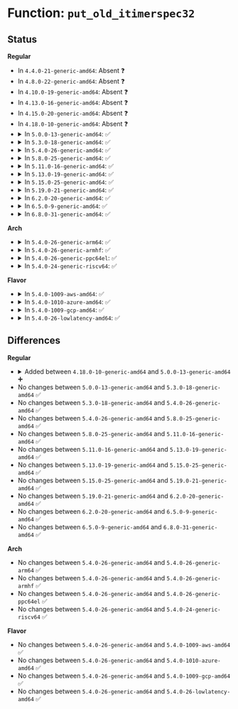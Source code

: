 # Function: <code>put_old_itimerspec32</code>

## Status
<b>Regular</b>
<ul>
<li>
In <code>4.4.0-21-generic-amd64</code>: Absent ❓
</li>
<li>
In <code>4.8.0-22-generic-amd64</code>: Absent ❓
</li>
<li>
In <code>4.10.0-19-generic-amd64</code>: Absent ❓
</li>
<li>
In <code>4.13.0-16-generic-amd64</code>: Absent ❓
</li>
<li>
In <code>4.15.0-20-generic-amd64</code>: Absent ❓
</li>
<li>
In <code>4.18.0-10-generic-amd64</code>: Absent ❓
</li>
<li>
<details>
<summary>In <code>5.0.0-13-generic-amd64</code>: ✅</summary>

```c
int put_old_itimerspec32(const struct itimerspec64 * its, struct old_itimerspec32 * uits)
```

```json
{
  "name": "put_old_itimerspec32",
  "collision_type": "Unique Global",
  "inline_type": "No",
  "funcs": [
    {
      "addr": 18446744071580008160,
      "name": "put_old_itimerspec32",
      "external": true,
      "loc": "kernel/time/time.c:912",
      "file": "kernel/time/time.c",
      "inline": "seen, unknown",
      "caller_inline": [],
      "caller_func": [
        "kernel/time/posix-timers.c:__x32_compat_sys_timer_settime",
        "kernel/time/posix-timers.c:__ia32_compat_sys_timer_settime",
        "kernel/time/posix-timers.c:__x32_compat_sys_timer_gettime",
        "kernel/time/posix-timers.c:__ia32_compat_sys_timer_gettime",
        "fs/timerfd.c:__x32_compat_sys_timerfd_gettime",
        "fs/timerfd.c:__ia32_compat_sys_timerfd_gettime",
        "fs/timerfd.c:__x32_compat_sys_timerfd_settime",
        "fs/timerfd.c:__ia32_compat_sys_timerfd_settime"
      ]
    }
  ],
  "symbols": [
    {
      "addr": 18446744071580008160,
      "name": "put_old_itimerspec32",
      "section": ".text",
      "bind": "STB_GLOBAL",
      "size": 152
    }
  ]
}
```
</details>
</li>
<li>
<details>
<summary>In <code>5.3.0-18-generic-amd64</code>: ✅</summary>

```c
int put_old_itimerspec32(const struct itimerspec64 * its, struct old_itimerspec32 * uits)
```

```json
{
  "name": "put_old_itimerspec32",
  "collision_type": "Unique Global",
  "inline_type": "No",
  "funcs": [
    {
      "addr": 18446744071580051744,
      "name": "put_old_itimerspec32",
      "external": true,
      "loc": "kernel/time/time.c:990",
      "file": "kernel/time/time.c",
      "inline": "seen, unknown",
      "caller_inline": [],
      "caller_func": [
        "kernel/time/posix-timers.c:__ia32_sys_timer_settime32",
        "kernel/time/posix-timers.c:__x64_sys_timer_settime32",
        "kernel/time/posix-timers.c:__ia32_sys_timer_gettime32",
        "kernel/time/posix-timers.c:__x64_sys_timer_gettime32",
        "fs/timerfd.c:__ia32_sys_timerfd_gettime32",
        "fs/timerfd.c:__x64_sys_timerfd_gettime32",
        "fs/timerfd.c:__ia32_sys_timerfd_settime32",
        "fs/timerfd.c:__x64_sys_timerfd_settime32"
      ]
    }
  ],
  "symbols": [
    {
      "addr": 18446744071580051744,
      "name": "put_old_itimerspec32",
      "section": ".text",
      "bind": "STB_GLOBAL",
      "size": 152
    }
  ]
}
```
</details>
</li>
<li>
<details>
<summary>In <code>5.4.0-26-generic-amd64</code>: ✅</summary>

```c
int put_old_itimerspec32(const struct itimerspec64 * its, struct old_itimerspec32 * uits)
```

```json
{
  "name": "put_old_itimerspec32",
  "collision_type": "Unique Global",
  "inline_type": "No",
  "funcs": [
    {
      "addr": 18446744071580100800,
      "name": "put_old_itimerspec32",
      "external": true,
      "loc": "kernel/time/time.c:991",
      "file": "kernel/time/time.c",
      "inline": "seen, unknown",
      "caller_inline": [],
      "caller_func": [
        "kernel/time/posix-timers.c:__ia32_sys_timer_settime32",
        "kernel/time/posix-timers.c:__x64_sys_timer_settime32",
        "kernel/time/posix-timers.c:__ia32_sys_timer_gettime32",
        "kernel/time/posix-timers.c:__x64_sys_timer_gettime32",
        "fs/timerfd.c:__ia32_sys_timerfd_gettime32",
        "fs/timerfd.c:__x64_sys_timerfd_gettime32",
        "fs/timerfd.c:__ia32_sys_timerfd_settime32",
        "fs/timerfd.c:__x64_sys_timerfd_settime32"
      ]
    }
  ],
  "symbols": [
    {
      "addr": 18446744071580100800,
      "name": "put_old_itimerspec32",
      "section": ".text",
      "bind": "STB_GLOBAL",
      "size": 152
    }
  ]
}
```
</details>
</li>
<li>
<details>
<summary>In <code>5.8.0-25-generic-amd64</code>: ✅</summary>

```c
int put_old_itimerspec32(const struct itimerspec64 * its, struct old_itimerspec32 * uits)
```

```json
{
  "name": "put_old_itimerspec32",
  "collision_type": "Unique Global",
  "inline_type": "No",
  "funcs": [
    {
      "addr": 18446744071580164464,
      "name": "put_old_itimerspec32",
      "external": true,
      "loc": "kernel/time/time.c:901",
      "file": "kernel/time/time.c",
      "inline": "seen, unknown",
      "caller_inline": [],
      "caller_func": [
        "kernel/time/posix-timers.c:__ia32_sys_timer_settime32",
        "kernel/time/posix-timers.c:__x64_sys_timer_settime32",
        "kernel/time/posix-timers.c:__ia32_sys_timer_gettime32",
        "kernel/time/posix-timers.c:__x64_sys_timer_gettime32",
        "fs/timerfd.c:__ia32_sys_timerfd_gettime32",
        "fs/timerfd.c:__x64_sys_timerfd_gettime32",
        "fs/timerfd.c:__ia32_sys_timerfd_settime32",
        "fs/timerfd.c:__x64_sys_timerfd_settime32"
      ]
    }
  ],
  "symbols": [
    {
      "addr": 18446744071580164464,
      "name": "put_old_itimerspec32",
      "section": ".text",
      "bind": "STB_GLOBAL",
      "size": 150
    }
  ]
}
```
</details>
</li>
<li>
<details>
<summary>In <code>5.11.0-16-generic-amd64</code>: ✅</summary>

```c
int put_old_itimerspec32(const struct itimerspec64 * its, struct old_itimerspec32 * uits)
```

```json
{
  "name": "put_old_itimerspec32",
  "collision_type": "Unique Global",
  "inline_type": "No",
  "funcs": [
    {
      "addr": 18446744071580148608,
      "name": "put_old_itimerspec32",
      "external": true,
      "loc": "kernel/time/time.c:901",
      "file": "kernel/time/time.c",
      "inline": "seen, unknown",
      "caller_inline": [],
      "caller_func": [
        "kernel/time/posix-timers.c:__ia32_sys_timer_settime32",
        "kernel/time/posix-timers.c:__x64_sys_timer_settime32",
        "kernel/time/posix-timers.c:__ia32_sys_timer_gettime32",
        "kernel/time/posix-timers.c:__x64_sys_timer_gettime32",
        "fs/timerfd.c:__ia32_sys_timerfd_gettime32",
        "fs/timerfd.c:__x64_sys_timerfd_gettime32",
        "fs/timerfd.c:__ia32_sys_timerfd_settime32",
        "fs/timerfd.c:__x64_sys_timerfd_settime32"
      ]
    }
  ],
  "symbols": [
    {
      "addr": 18446744071580148608,
      "name": "put_old_itimerspec32",
      "section": ".text",
      "bind": "STB_GLOBAL",
      "size": 150
    }
  ]
}
```
</details>
</li>
<li>
<details>
<summary>In <code>5.13.0-19-generic-amd64</code>: ✅</summary>

```c
int put_old_itimerspec32(const struct itimerspec64 * its, struct old_itimerspec32 * uits)
```

```json
{
  "name": "put_old_itimerspec32",
  "collision_type": "Unique Global",
  "inline_type": "No",
  "funcs": [
    {
      "addr": 18446744071580153296,
      "name": "put_old_itimerspec32",
      "external": true,
      "loc": "kernel/time/time.c:901",
      "file": "kernel/time/time.c",
      "inline": "seen, unknown",
      "caller_inline": [],
      "caller_func": [
        "kernel/time/posix-timers.c:__ia32_sys_timer_settime32",
        "kernel/time/posix-timers.c:__x64_sys_timer_settime32",
        "kernel/time/posix-timers.c:__ia32_sys_timer_gettime32",
        "kernel/time/posix-timers.c:__x64_sys_timer_gettime32",
        "fs/timerfd.c:__ia32_sys_timerfd_gettime32",
        "fs/timerfd.c:__x64_sys_timerfd_gettime32",
        "fs/timerfd.c:__ia32_sys_timerfd_settime32",
        "fs/timerfd.c:__x64_sys_timerfd_settime32"
      ]
    }
  ],
  "symbols": [
    {
      "addr": 18446744071580153296,
      "name": "put_old_itimerspec32",
      "section": ".text",
      "bind": "STB_GLOBAL",
      "size": 147
    }
  ]
}
```
</details>
</li>
<li>
<details>
<summary>In <code>5.15.0-25-generic-amd64</code>: ✅</summary>

```c
int put_old_itimerspec32(const struct itimerspec64 * its, struct old_itimerspec32 * uits)
```

```json
{
  "name": "put_old_itimerspec32",
  "collision_type": "Unique Global",
  "inline_type": "No",
  "funcs": [
    {
      "addr": 18446744071580297824,
      "name": "put_old_itimerspec32",
      "external": true,
      "loc": "kernel/time/time.c:901",
      "file": "kernel/time/time.c",
      "inline": "seen, unknown",
      "caller_inline": [],
      "caller_func": [
        "kernel/time/posix-timers.c:__ia32_sys_timer_settime32",
        "kernel/time/posix-timers.c:__x64_sys_timer_settime32",
        "kernel/time/posix-timers.c:__ia32_sys_timer_gettime32",
        "kernel/time/posix-timers.c:__x64_sys_timer_gettime32",
        "fs/timerfd.c:__ia32_sys_timerfd_gettime32",
        "fs/timerfd.c:__x64_sys_timerfd_gettime32",
        "fs/timerfd.c:__ia32_sys_timerfd_settime32",
        "fs/timerfd.c:__x64_sys_timerfd_settime32"
      ]
    }
  ],
  "symbols": [
    {
      "addr": 18446744071580297824,
      "name": "put_old_itimerspec32",
      "section": ".text",
      "bind": "STB_GLOBAL",
      "size": 147
    }
  ]
}
```
</details>
</li>
<li>
<details>
<summary>In <code>5.19.0-21-generic-amd64</code>: ✅</summary>

```c
int put_old_itimerspec32(const struct itimerspec64 * its, struct old_itimerspec32 * uits)
```

```json
{
  "name": "put_old_itimerspec32",
  "collision_type": "Unique Global",
  "inline_type": "No",
  "funcs": [
    {
      "addr": 18446744071580506672,
      "name": "put_old_itimerspec32",
      "external": true,
      "loc": "kernel/time/time.c:901",
      "file": "kernel/time/time.c",
      "inline": "seen, unknown",
      "caller_inline": [],
      "caller_func": [
        "kernel/time/posix-timers.c:__ia32_sys_timer_settime32",
        "kernel/time/posix-timers.c:__x64_sys_timer_settime32",
        "kernel/time/posix-timers.c:__ia32_sys_timer_gettime32",
        "kernel/time/posix-timers.c:__x64_sys_timer_gettime32",
        "fs/timerfd.c:__ia32_sys_timerfd_gettime32",
        "fs/timerfd.c:__x64_sys_timerfd_gettime32",
        "fs/timerfd.c:__ia32_sys_timerfd_settime32",
        "fs/timerfd.c:__x64_sys_timerfd_settime32"
      ]
    }
  ],
  "symbols": [
    {
      "addr": 18446744071580506672,
      "name": "put_old_itimerspec32",
      "section": ".text",
      "bind": "STB_GLOBAL",
      "size": 154
    }
  ]
}
```
</details>
</li>
<li>
<details>
<summary>In <code>6.2.0-20-generic-amd64</code>: ✅</summary>

```c
int put_old_itimerspec32(const struct itimerspec64 * its, struct old_itimerspec32 * uits)
```

```json
{
  "name": "put_old_itimerspec32",
  "collision_type": "Unique Global",
  "inline_type": "No",
  "funcs": [
    {
      "addr": 18446744071580760416,
      "name": "put_old_itimerspec32",
      "external": true,
      "loc": "kernel/time/time.c:901",
      "file": "kernel/time/time.c",
      "inline": "seen, unknown",
      "caller_inline": [],
      "caller_func": [
        "kernel/time/posix-timers.c:__ia32_sys_timer_settime32",
        "kernel/time/posix-timers.c:__x64_sys_timer_settime32",
        "kernel/time/posix-timers.c:__ia32_sys_timer_gettime32",
        "kernel/time/posix-timers.c:__x64_sys_timer_gettime32",
        "fs/timerfd.c:__ia32_sys_timerfd_gettime32",
        "fs/timerfd.c:__x64_sys_timerfd_gettime32",
        "fs/timerfd.c:__ia32_sys_timerfd_settime32",
        "fs/timerfd.c:__x64_sys_timerfd_settime32"
      ]
    }
  ],
  "symbols": [
    {
      "addr": 18446744071580760416,
      "name": "put_old_itimerspec32",
      "section": ".text",
      "bind": "STB_GLOBAL",
      "size": 154
    }
  ]
}
```
</details>
</li>
<li>
<details>
<summary>In <code>6.5.0-9-generic-amd64</code>: ✅</summary>

```c
int put_old_itimerspec32(const struct itimerspec64 * its, struct old_itimerspec32 * uits)
```

```json
{
  "name": "put_old_itimerspec32",
  "collision_type": "Unique Global",
  "inline_type": "No",
  "funcs": [
    {
      "addr": 18446744071580843088,
      "name": "put_old_itimerspec32",
      "external": true,
      "loc": "kernel/time/time.c:901",
      "file": "kernel/time/time.c",
      "inline": "seen, unknown",
      "caller_inline": [],
      "caller_func": [
        "kernel/time/posix-timers.c:__ia32_sys_timer_settime32",
        "kernel/time/posix-timers.c:__x64_sys_timer_settime32",
        "kernel/time/posix-timers.c:__ia32_sys_timer_gettime32",
        "kernel/time/posix-timers.c:__x64_sys_timer_gettime32",
        "fs/timerfd.c:__ia32_sys_timerfd_gettime32",
        "fs/timerfd.c:__x64_sys_timerfd_gettime32",
        "fs/timerfd.c:__ia32_sys_timerfd_settime32",
        "fs/timerfd.c:__x64_sys_timerfd_settime32"
      ]
    }
  ],
  "symbols": [
    {
      "addr": 18446744071580843088,
      "name": "put_old_itimerspec32",
      "section": ".text",
      "bind": "STB_GLOBAL",
      "size": 154
    }
  ]
}
```
</details>
</li>
<li>
<details>
<summary>In <code>6.8.0-31-generic-amd64</code>: ✅</summary>

```c
int put_old_itimerspec32(const struct itimerspec64 * its, struct old_itimerspec32 * uits)
```

```json
{
  "name": "put_old_itimerspec32",
  "collision_type": "Unique Global",
  "inline_type": "No",
  "funcs": [
    {
      "addr": 18446744071580932480,
      "name": "put_old_itimerspec32",
      "external": true,
      "loc": "kernel/time/time.c:1048",
      "file": "kernel/time/time.c",
      "inline": "seen, unknown",
      "caller_inline": [],
      "caller_func": [
        "kernel/time/posix-timers.c:__ia32_sys_timer_settime32",
        "kernel/time/posix-timers.c:__x64_sys_timer_settime32",
        "kernel/time/posix-timers.c:__ia32_sys_timer_gettime32",
        "kernel/time/posix-timers.c:__x64_sys_timer_gettime32",
        "fs/timerfd.c:__ia32_sys_timerfd_gettime32",
        "fs/timerfd.c:__x64_sys_timerfd_gettime32",
        "fs/timerfd.c:__ia32_sys_timerfd_settime32",
        "fs/timerfd.c:__x64_sys_timerfd_settime32"
      ]
    }
  ],
  "symbols": [
    {
      "addr": 18446744071580932480,
      "name": "put_old_itimerspec32",
      "section": ".text",
      "bind": "STB_GLOBAL",
      "size": 154
    }
  ]
}
```
</details>
</li>
</ul>
<b>Arch</b>
<ul>
<li>
<details>
<summary>In <code>5.4.0-26-generic-arm64</code>: ✅</summary>

```c
int put_old_itimerspec32(const struct itimerspec64 * its, struct old_itimerspec32 * uits)
```

```json
{
  "name": "put_old_itimerspec32",
  "collision_type": "Unique Global",
  "inline_type": "No",
  "funcs": [
    {
      "addr": 18446603336491316008,
      "name": "put_old_itimerspec32",
      "external": true,
      "loc": "kernel/time/time.c:991",
      "file": "kernel/time/time.c",
      "inline": "seen, unknown",
      "caller_inline": [],
      "caller_func": [
        "kernel/time/posix-timers.c:__arm64_sys_timer_settime32",
        "kernel/time/posix-timers.c:__arm64_sys_timer_gettime32",
        "fs/timerfd.c:__arm64_sys_timerfd_gettime32",
        "fs/timerfd.c:__arm64_sys_timerfd_settime32"
      ]
    }
  ],
  "symbols": [
    {
      "addr": 18446603336491316008,
      "name": "put_old_itimerspec32",
      "section": ".text",
      "bind": "STB_GLOBAL",
      "size": 728
    }
  ]
}
```
</details>
</li>
<li>
<details>
<summary>In <code>5.4.0-26-generic-armhf</code>: ✅</summary>

```c
int put_old_itimerspec32(const struct itimerspec64 * its, struct old_itimerspec32 * uits)
```

```json
{
  "name": "put_old_itimerspec32",
  "collision_type": "Unique Global",
  "inline_type": "No",
  "funcs": [
    {
      "addr": 3225308680,
      "name": "put_old_itimerspec32",
      "external": true,
      "loc": "kernel/time/time.c:991",
      "file": "kernel/time/time.c",
      "inline": "seen, unknown",
      "caller_inline": [],
      "caller_func": [
        "kernel/time/posix-timers.c:__se_sys_timer_settime32",
        "kernel/time/posix-timers.c:__se_sys_timer_gettime32",
        "fs/timerfd.c:__se_sys_timerfd_gettime32",
        "fs/timerfd.c:__se_sys_timerfd_settime32"
      ]
    }
  ],
  "symbols": [
    {
      "addr": 3225308680,
      "name": "put_old_itimerspec32",
      "section": ".text",
      "bind": "STB_GLOBAL",
      "size": 300
    }
  ]
}
```
</details>
</li>
<li>
<details>
<summary>In <code>5.4.0-26-generic-ppc64el</code>: ✅</summary>

```c
int put_old_itimerspec32(const struct itimerspec64 * its, struct old_itimerspec32 * uits)
```

```json
{
  "name": "put_old_itimerspec32",
  "collision_type": "Unique Global",
  "inline_type": "No",
  "funcs": [
    {
      "addr": 13835058055284237632,
      "name": "put_old_itimerspec32",
      "external": true,
      "loc": "kernel/time/time.c:991",
      "file": "kernel/time/time.c",
      "inline": "seen, unknown",
      "caller_inline": [],
      "caller_func": [
        "kernel/time/posix-timers.c:__se_sys_timer_settime32",
        "kernel/time/posix-timers.c:__se_sys_timer_gettime32",
        "fs/timerfd.c:__se_sys_timerfd_gettime32",
        "fs/timerfd.c:__se_sys_timerfd_settime32"
      ]
    }
  ],
  "symbols": [
    {
      "addr": 13835058055284237632,
      "name": "put_old_itimerspec32",
      "section": ".text",
      "bind": "STB_GLOBAL",
      "size": 208
    }
  ]
}
```
</details>
</li>
<li>
<details>
<summary>In <code>5.4.0-24-generic-riscv64</code>: ✅</summary>

```c
int put_old_itimerspec32(const struct itimerspec64 * its, struct old_itimerspec32 * uits)
```

```json
{
  "name": "put_old_itimerspec32",
  "collision_type": "Unique Global",
  "inline_type": "No",
  "funcs": [
    {
      "addr": 18446743936271820362,
      "name": "put_old_itimerspec32",
      "external": true,
      "loc": "kernel/time/time.c:991",
      "file": "kernel/time/time.c",
      "inline": "seen, unknown",
      "caller_inline": [],
      "caller_func": []
    }
  ],
  "symbols": [
    {
      "addr": 18446743936271820362,
      "name": "put_old_itimerspec32",
      "section": ".text",
      "bind": "STB_GLOBAL",
      "size": 104
    }
  ]
}
```
</details>
</li>
</ul>
<b>Flavor</b>
<ul>
<li>
<details>
<summary>In <code>5.4.0-1009-aws-amd64</code>: ✅</summary>

```c
int put_old_itimerspec32(const struct itimerspec64 * its, struct old_itimerspec32 * uits)
```

```json
{
  "name": "put_old_itimerspec32",
  "collision_type": "Unique Global",
  "inline_type": "No",
  "funcs": [
    {
      "addr": 18446744071580070000,
      "name": "put_old_itimerspec32",
      "external": true,
      "loc": "kernel/time/time.c:991",
      "file": "kernel/time/time.c",
      "inline": "seen, unknown",
      "caller_inline": [],
      "caller_func": [
        "kernel/time/posix-timers.c:__ia32_sys_timer_settime32",
        "kernel/time/posix-timers.c:__x64_sys_timer_settime32",
        "kernel/time/posix-timers.c:__ia32_sys_timer_gettime32",
        "kernel/time/posix-timers.c:__x64_sys_timer_gettime32",
        "fs/timerfd.c:__ia32_sys_timerfd_gettime32",
        "fs/timerfd.c:__x64_sys_timerfd_gettime32",
        "fs/timerfd.c:__ia32_sys_timerfd_settime32",
        "fs/timerfd.c:__x64_sys_timerfd_settime32"
      ]
    }
  ],
  "symbols": [
    {
      "addr": 18446744071580070000,
      "name": "put_old_itimerspec32",
      "section": ".text",
      "bind": "STB_GLOBAL",
      "size": 152
    }
  ]
}
```
</details>
</li>
<li>
<details>
<summary>In <code>5.4.0-1010-azure-amd64</code>: ✅</summary>

```c
int put_old_itimerspec32(const struct itimerspec64 * its, struct old_itimerspec32 * uits)
```

```json
{
  "name": "put_old_itimerspec32",
  "collision_type": "Unique Global",
  "inline_type": "No",
  "funcs": [
    {
      "addr": 18446744071580014816,
      "name": "put_old_itimerspec32",
      "external": true,
      "loc": "kernel/time/time.c:991",
      "file": "kernel/time/time.c",
      "inline": "seen, unknown",
      "caller_inline": [],
      "caller_func": [
        "kernel/time/posix-timers.c:__ia32_sys_timer_settime32",
        "kernel/time/posix-timers.c:__x64_sys_timer_settime32",
        "kernel/time/posix-timers.c:__ia32_sys_timer_gettime32",
        "kernel/time/posix-timers.c:__x64_sys_timer_gettime32",
        "fs/timerfd.c:__ia32_sys_timerfd_gettime32",
        "fs/timerfd.c:__x64_sys_timerfd_gettime32",
        "fs/timerfd.c:__ia32_sys_timerfd_settime32",
        "fs/timerfd.c:__x64_sys_timerfd_settime32"
      ]
    }
  ],
  "symbols": [
    {
      "addr": 18446744071580014816,
      "name": "put_old_itimerspec32",
      "section": ".text",
      "bind": "STB_GLOBAL",
      "size": 152
    }
  ]
}
```
</details>
</li>
<li>
<details>
<summary>In <code>5.4.0-1009-gcp-amd64</code>: ✅</summary>

```c
int put_old_itimerspec32(const struct itimerspec64 * its, struct old_itimerspec32 * uits)
```

```json
{
  "name": "put_old_itimerspec32",
  "collision_type": "Unique Global",
  "inline_type": "No",
  "funcs": [
    {
      "addr": 18446744071580061072,
      "name": "put_old_itimerspec32",
      "external": true,
      "loc": "kernel/time/time.c:991",
      "file": "kernel/time/time.c",
      "inline": "seen, unknown",
      "caller_inline": [],
      "caller_func": [
        "kernel/time/posix-timers.c:__ia32_sys_timer_settime32",
        "kernel/time/posix-timers.c:__x64_sys_timer_settime32",
        "kernel/time/posix-timers.c:__ia32_sys_timer_gettime32",
        "kernel/time/posix-timers.c:__x64_sys_timer_gettime32",
        "fs/timerfd.c:__ia32_sys_timerfd_gettime32",
        "fs/timerfd.c:__x64_sys_timerfd_gettime32",
        "fs/timerfd.c:__ia32_sys_timerfd_settime32",
        "fs/timerfd.c:__x64_sys_timerfd_settime32"
      ]
    }
  ],
  "symbols": [
    {
      "addr": 18446744071580061072,
      "name": "put_old_itimerspec32",
      "section": ".text",
      "bind": "STB_GLOBAL",
      "size": 152
    }
  ]
}
```
</details>
</li>
<li>
<details>
<summary>In <code>5.4.0-26-lowlatency-amd64</code>: ✅</summary>

```c
int put_old_itimerspec32(const struct itimerspec64 * its, struct old_itimerspec32 * uits)
```

```json
{
  "name": "put_old_itimerspec32",
  "collision_type": "Unique Global",
  "inline_type": "No",
  "funcs": [
    {
      "addr": 18446744071580111840,
      "name": "put_old_itimerspec32",
      "external": true,
      "loc": "kernel/time/time.c:991",
      "file": "kernel/time/time.c",
      "inline": "seen, unknown",
      "caller_inline": [],
      "caller_func": [
        "kernel/time/posix-timers.c:__ia32_sys_timer_settime32",
        "kernel/time/posix-timers.c:__x64_sys_timer_settime32",
        "kernel/time/posix-timers.c:__ia32_sys_timer_gettime32",
        "kernel/time/posix-timers.c:__x64_sys_timer_gettime32",
        "fs/timerfd.c:__ia32_sys_timerfd_gettime32",
        "fs/timerfd.c:__x64_sys_timerfd_gettime32",
        "fs/timerfd.c:__ia32_sys_timerfd_settime32",
        "fs/timerfd.c:__x64_sys_timerfd_settime32"
      ]
    }
  ],
  "symbols": [
    {
      "addr": 18446744071580111840,
      "name": "put_old_itimerspec32",
      "section": ".text",
      "bind": "STB_GLOBAL",
      "size": 152
    }
  ]
}
```
</details>
</li>
</ul>

## Differences
<b>Regular</b>
<ul>
<li>
<details>
<summary>Added between <code>4.18.0-10-generic-amd64</code> and <code>5.0.0-13-generic-amd64</code> ➕</summary>

```c
int put_old_itimerspec32(const struct itimerspec64 * its, struct old_itimerspec32 * uits)
```
</details>
</li>
<li>
No changes between <code>5.0.0-13-generic-amd64</code> and <code>5.3.0-18-generic-amd64</code> ✅
</li>
<li>
No changes between <code>5.3.0-18-generic-amd64</code> and <code>5.4.0-26-generic-amd64</code> ✅
</li>
<li>
No changes between <code>5.4.0-26-generic-amd64</code> and <code>5.8.0-25-generic-amd64</code> ✅
</li>
<li>
No changes between <code>5.8.0-25-generic-amd64</code> and <code>5.11.0-16-generic-amd64</code> ✅
</li>
<li>
No changes between <code>5.11.0-16-generic-amd64</code> and <code>5.13.0-19-generic-amd64</code> ✅
</li>
<li>
No changes between <code>5.13.0-19-generic-amd64</code> and <code>5.15.0-25-generic-amd64</code> ✅
</li>
<li>
No changes between <code>5.15.0-25-generic-amd64</code> and <code>5.19.0-21-generic-amd64</code> ✅
</li>
<li>
No changes between <code>5.19.0-21-generic-amd64</code> and <code>6.2.0-20-generic-amd64</code> ✅
</li>
<li>
No changes between <code>6.2.0-20-generic-amd64</code> and <code>6.5.0-9-generic-amd64</code> ✅
</li>
<li>
No changes between <code>6.5.0-9-generic-amd64</code> and <code>6.8.0-31-generic-amd64</code> ✅
</li>
</ul>
<b>Arch</b>
<ul>
<li>
No changes between <code>5.4.0-26-generic-amd64</code> and <code>5.4.0-26-generic-arm64</code> ✅
</li>
<li>
No changes between <code>5.4.0-26-generic-amd64</code> and <code>5.4.0-26-generic-armhf</code> ✅
</li>
<li>
No changes between <code>5.4.0-26-generic-amd64</code> and <code>5.4.0-26-generic-ppc64el</code> ✅
</li>
<li>
No changes between <code>5.4.0-26-generic-amd64</code> and <code>5.4.0-24-generic-riscv64</code> ✅
</li>
</ul>
<b>Flavor</b>
<ul>
<li>
No changes between <code>5.4.0-26-generic-amd64</code> and <code>5.4.0-1009-aws-amd64</code> ✅
</li>
<li>
No changes between <code>5.4.0-26-generic-amd64</code> and <code>5.4.0-1010-azure-amd64</code> ✅
</li>
<li>
No changes between <code>5.4.0-26-generic-amd64</code> and <code>5.4.0-1009-gcp-amd64</code> ✅
</li>
<li>
No changes between <code>5.4.0-26-generic-amd64</code> and <code>5.4.0-26-lowlatency-amd64</code> ✅
</li>
</ul>
